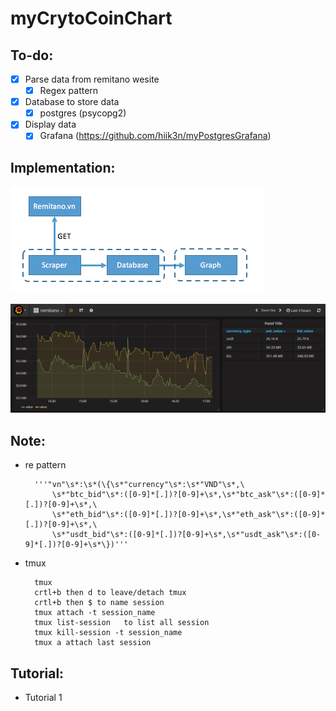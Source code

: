 # myCrytoCoinChart


## To-do:
* [x] Parse data from remitano wesite
	* [x] Regex pattern

* [x] Database to store data
	* [x] postgres (psycopg2)

* [x] Display data
	* [x] Grafana (https://github.com/hiik3n/myPostgresGrafana)

## Implementation:
![data/flow01.png](data/flow01.png)

![data/graph01.png](data/graph01.png)
 

## Note:
* re pattern
	
		'''"vn"\s*:\s*(\{\s*"currency"\s*:\s*"VND"\s*,\
			\s*"btc_bid"\s*:([0-9]*[.])?[0-9]+\s*,\s*"btc_ask"\s*:([0-9]*[.])?[0-9]+\s*,\
			\s*"eth_bid"\s*:([0-9]*[.])?[0-9]+\s*,\s*"eth_ask"\s*:([0-9]*[.])?[0-9]+\s*,\
			\s*"usdt_bid"\s*:([0-9]*[.])?[0-9]+\s*,\s*"usdt_ask"\s*:([0-9]*[.])?[0-9]+\s*\})'''
* tmux 
	
		tmux
		crtl+b then d to leave/detach tmux
		crtl+b then $ to name session
		tmux attach -t session_name
		tmux list-session	to list all session
		tmux kill-session -t session_name
		tmux a attach last session

## Tutorial:
* Tutorial 1
	
